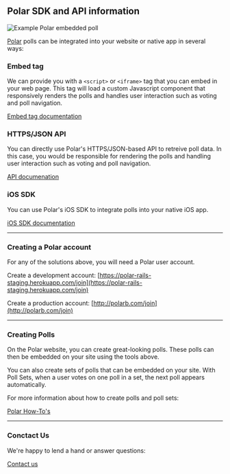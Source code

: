 ## Polar SDK and API information

![Example Polar embedded poll](https://polar-production-web-assets.s3.amazonaws.com/pub-promo-addsite.png)

[Polar](http://polarb.com) polls can be integrated into your website or native app in several ways:
 
### Embed tag

We can provide you with a `<script>` or `<iframe>` tag that you can embed in your web page.  This tag will load a custom Javascript component that responsively renders the polls and handles user interaction such as voting and poll navigation.

[Embed tag documentation](/embed)

### HTTPS/JSON API

You can directly use Polar's HTTPS/JSON-based API to retreive poll data.  In this case, you would be responsible for rendering the polls and handling user interaction such as voting and poll navigation.

[API documenation](/api/v4)

### iOS SDK

You can use Polar's iOS SDK to integrate polls into your native iOS app.

[iOS SDK documentation](/ios-sdk)

---

### Creating a Polar account

For any of the solutions above, you will need a Polar user account.

Create a development account:
[https://polar-rails-staging.herokuapp.com/join](https://polar-rails-staging.herokuapp.com/join)

Create a production account: 
[http://polarb.com/join](http://polarb.com/join)

---

### Creating Polls

On the Polar website, you can create great-looking polls.  These polls can then be embedded on your site using the tools above.

You can also create sets of polls that can be embedded on your site.  With Poll Sets, when a user votes on one poll in a set, the next poll appears automatically.

For more information about how to create polls and poll sets:

[Polar How-To's](http://www.polarb.com/howtos)

---

### Conctact Us

We're happy to lend a hand or answer questions:

[Contact us](mailto:support@polarb.com)
